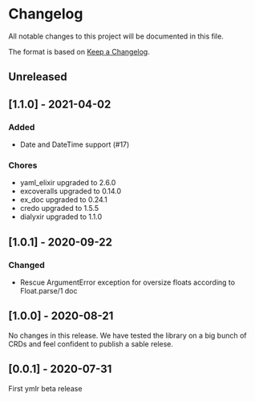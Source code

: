 # Changelog

All notable changes to this project will be documented in this file.

The format is based on [Keep a Changelog](https://keepachangelog.com/en/1.0.0/).

## Unreleased

## [1.1.0] - 2021-04-02

### Added

* Date and DateTime support (#17)

### Chores

* yaml_elixir upgraded to 2.6.0
* excoveralls upgraded to 0.14.0
* ex_doc upgraded to 0.24.1
* credo upgraded to 1.5.5
* dialyxir upgraded to 1.1.0

## [1.0.1] - 2020-09-22

### Changed

* Rescue ArgumentError exception for oversize floats according to Float.parse/1 doc

## [1.0.0] - 2020-08-21

No changes in this release. We have tested the library on a big bunch of CRDs and feel confident to publish a sable relese.

## [0.0.1] - 2020-07-31

First ymlr beta release
